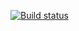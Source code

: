 [![Build status](https://ci.appveyor.com/api/projects/status/cv1rpr36rxn0ja01/branch/master?svg=true)](https://ci.appveyor.com/project/Tequila2908/env/branch/master)
